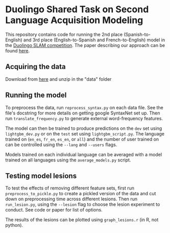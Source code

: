 # Duolingo Shared Task on Second Language Acquisition Modeling

This repository contains code for running the 2nd place (Spanish-to-English) and
3rd place (English-to-Spanish and French-to-English) model in the 
[Duolingo SLAM competition](https://competitions.codalab.org/competitions/18491). 
The paper describing our approach can be found [here](https://psyarxiv.com/r93wc/).

## Acquiring the data

Download from
[here](https://dataverse.harvard.edu/dataset.xhtml?persistentId=doi:10.7910/DVN/8SWHNO)
and unzip in the "data" folder

## Running the model

To preprocess the data, run `reprocess_syntax.py` on each data file. See the
file's docstring for more details on getting google SyntaxNet set up. Then run
`translate_frequency.py` to generate external word-frequency features.

The model can then be trained to produce predictions on the `dev` set using
`lightgbm_dev.py` or on the `test` set using `lightgbm_script.py`. The language
trained on (`en_es`, `fr_en`, `es_en`, or `all`) and the number of user trained
on can be controlled using the `--lang` and `--users` flags.

Models trained on each individual language can be averaged with a model trained
on all languages using the `average_models.py` script.

## Testing model lesions

To test the effects of removing different feature sets, first run
`preprocess_to_pickle.py` to create a pickled version of the data and cut down
on preprocessing time across different lesions. Then run `run_lesion.py`, using
the `--lesion` flag to choose the lesion experiment to conduct. See code or
paper for list of options.

The results of the lesions can be plotted using `graph_lesions.r` (in R, not python).
